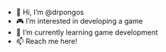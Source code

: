 - 👋 Hi, I’m @drpongos
- 🎮 I’m interested in developing a game
- 👾 I’m currently learning game development
- 📫 Reach me here!

<!---
drpongos/drpongos is a ✨ special ✨ repository because its `README.md` (this file) appears on your GitHub profile.
You can click the Preview link to take a look at your changes.
--->
